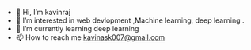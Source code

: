 - 👋 Hi, I’m kavinraj
- 👀 I’m interested in web devlopment ,Machine learning, deep learning .
- 🌱 I’m currently learning deep learning
- 📫 How to reach me kavinask007@gmail.com
<!---
kavinask007/kavinask007 is a ✨ special ✨ repository because its `README.md` (this file) appears on your GitHub profile.
You can click the Preview link to take a look at your changes.
--->
